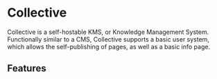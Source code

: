 # Collective

Collective is a self-hostable KMS, or Knowledge Management System. Functionally
similar to a CMS, Collective supports a basic user system, which allows the 
self-publishing of pages, as well as a basic info page.

## Features
